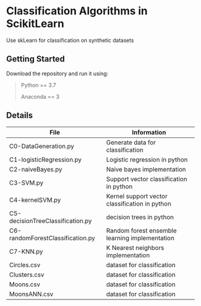 # Classification Algorithms in ScikitLearn
Use skLearn for classification on synthetic datasets
## Getting Started
Download the repository and run it using: 
> Python == 3.7
>
> Anaconda  == 3
>
## Details
| File | Information |
|-------|------------|
| C0-DataGeneration.py  | Generate data for classification  | 
| C1-logisticRegression.py  | Logistic regression in python  | 
| C2-naiveBayes.py  | Naive bayes implementation  | 
| C3-SVM.py  | Support vector classification in python  | 
| C4-kernelSVM.py  | Kernel support vector classification in python | 
| C5-decisionTreeClassification.py  | decision trees in python  | 
| C6-randomForestClassification.py  | Random forest ensemble learning implementation | 
| C7-KNN.py  | K Nearest neighbors implementation  | 
| Circles.csv  | dataset for classification  | 
| Clusters.csv  | dataset for classification  | 
| Moons.csv  | dataset for classification  | 
| MoonsANN.csv  | dataset for classification | 
